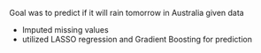 Goal was to predict if it will rain tomorrow in Australia given data
* Imputed missing values
* utilized LASSO regression and Gradient Boosting for prediction
